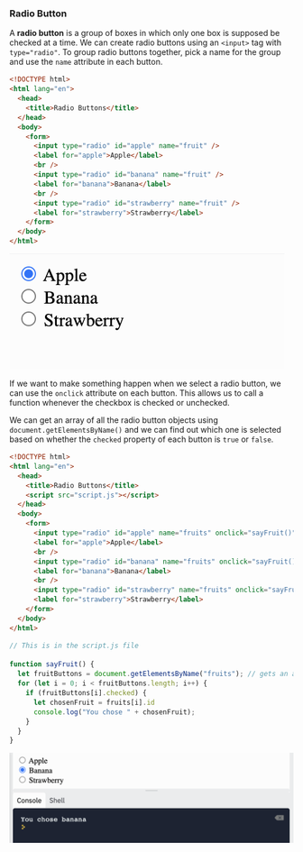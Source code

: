 ### Radio Button

A **radio button** is a group of boxes in which only one box is supposed be checked at a time.  We can create radio buttons using an `<input>` tag with `type="radio"`. To group radio buttons together, pick a name for the group and use the `name` attribute in each button.

```html
<!DOCTYPE html>
<html lang="en">
  <head>
    <title>Radio Buttons</title>
  </head>
  <body>
    <form>
      <input type="radio" id="apple" name="fruit" />
      <label for="apple">Apple</label>
      <br />
      <input type="radio" id="banana" name="fruit" />
      <label for="banana">Banana</label>
      <br />
      <input type="radio" id="strawberry" name="fruit" />
      <label for="strawberry">Strawberry</label>
    </form>
  </body>
</html>
```

![](../../Images/JS_Radio_Buttons_1.png)

If we want to make something happen when we select a radio button, we can use the `onclick` attribute on each button. This allows us to call a function whenever the checkbox is checked or unchecked.

We can get an array of all the radio button objects using `document.getElementsByName()` and we can find out which one is selected based on whether the `checked` property of each button is `true` or `false`.

```html
<!DOCTYPE html>
<html lang="en">
  <head>
    <title>Radio Buttons</title>
    <script src="script.js"></script>
  </head>
  <body>
    <form>
      <input type="radio" id="apple" name="fruits" onclick="sayFruit()" />
      <label for="apple">Apple</label>
      <br />
      <input type="radio" id="banana" name="fruits" onclick="sayFruit()"/>
      <label for="banana">Banana</label>
      <br />
      <input type="radio" id="strawberry" name="fruits" onclick="sayFruit()"/>
      <label for="strawberry">Strawberry</label>
    </form>
  </body>
</html>
```

```js
// This is in the script.js file

function sayFruit() {
  let fruitButtons = document.getElementsByName("fruits"); // gets an array of all the radio buttons
  for (let i = 0; i < fruitButtons.length; i++) {
    if (fruitButtons[i].checked) {
      let chosenFruit = fruits[i].id
      console.log("You chose " + chosenFruit);
    }
  }
}

```

![](../../Images/JS_Radio_Buttons_2.png)
